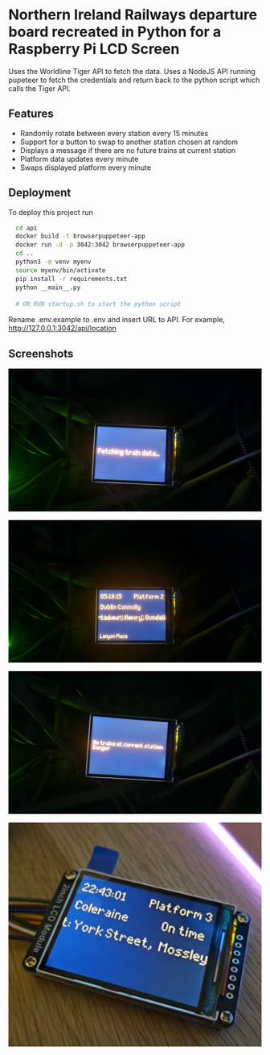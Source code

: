 # Northern Ireland Railways departure board recreated in Python for a Raspberry Pi LCD Screen


Uses the Worldline Tiger API to fetch the data. Uses a NodeJS API running pupeteer to fetch the credentials and return back to the python script which calls the Tiger API.

## Features

- Randomly rotate between every station every 15 minutes
- Support for a button to swap to another station chosen at random
- Displays a message if there are no future trains at current station
- Platform data updates every minute
- Swaps displayed platform every minute






## Deployment

To deploy this project run

```bash
  cd api
  docker build -t browserpuppeteer-app
  docker run -d -p 3042:3042 browserpuppeteer-app
  cd ..
  python3 -m venv myenv
  source myenv/bin/activate
  pip install -r requirements.txt
  python __main__.py

  # OR RUN startup.sh to start the python script
```

Rename .env.example to .env and insert URL to API. For example,
http://127.0.0.1:3042/api/location


## Screenshots

![Fetching](https://raw.githubusercontent.com/boppinluna/departure-board/main/img/fetching.jpg)

![Platform 2 at Lanyon Place](https://raw.githubusercontent.com/boppinluna/departure-board/main/img/dublin.jpg)

![No Trains](https://raw.githubusercontent.com/boppinluna/departure-board/main/img/notrains.jpg)

![Coleraine](https://raw.githubusercontent.com/boppinluna/departure-board/main/img/station.png)

